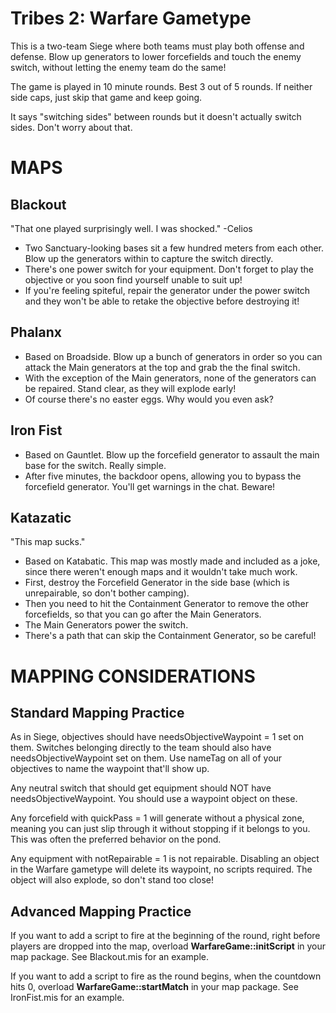 # Tribes 2: Warfare Gametype
This is a two-team Siege where both teams must play both offense and defense. Blow up generators to lower forcefields and touch the enemy switch, without letting the enemy team do the same!

The game is played in 10 minute rounds. Best 3 out of 5 rounds. If neither side caps, just skip that game and keep going.

It says "switching sides" between rounds but it doesn't actually switch sides. Don't worry about that.

# MAPS
## Blackout
"That one played surprisingly well.  I was shocked." -Celios
- Two Sanctuary-looking bases sit a few hundred meters from each other. Blow up the generators within to capture the switch directly.
- There's one power switch for your equipment. Don't forget to play the objective or you soon find yourself unable to suit up!
- If you're feeling spiteful, repair the generator under the power switch and they won't be able to retake the objective before destroying it!

## Phalanx
- Based on Broadside. Blow up a bunch of generators in order so you can attack the Main generators at the top and grab the the final switch.
- With the exception of the Main generators, none of the generators can be repaired. Stand clear, as they will explode early!
- Of course there's no easter eggs. Why would you even ask?

## Iron Fist
- Based on Gauntlet. Blow up the forcefield generator to assault the main base for the switch. Really simple.
- After five minutes, the backdoor opens, allowing you to bypass the forcefield generator. You'll get warnings in the chat. Beware!

## Katazatic
"This map sucks."
- Based on Katabatic. This map was mostly made and included as a joke, since there weren't enough maps and it wouldn't take much work.
- First, destroy the Forcefield Generator in the side base (which is unrepairable, so don't bother camping).
- Then you need to hit the Containment Generator to remove the other forcefields, so that you can go after the Main Generators.
- The Main Generators power the switch.
- There's a path that can skip the Containment Generator, so be careful!


# MAPPING CONSIDERATIONS

## Standard Mapping Practice
As in Siege, objectives should have needsObjectiveWaypoint = 1 set on them. Switches belonging directly to the team should also have needsObjectiveWaypoint set on them. Use nameTag on all of your objectives to name the waypoint that'll show up.

Any neutral switch that should get equipment should NOT have needsObjectiveWaypoint. You should use a waypoint object on these.

Any forcefield with quickPass = 1 will generate without a physical zone, meaning you can just slip through it without stopping if it belongs to you. This was often the preferred behavior on the pond.

Any equipment with notRepairable = 1 is not repairable. Disabling an object in the Warfare gametype will delete its waypoint, no scripts required. The object will also explode, so don't stand too close!

## Advanced Mapping Practice
If you want to add a script to fire at the beginning of the round, right before players are dropped into the map, overload **WarfareGame::initScript** in your map package. See Blackout.mis for an example.

If you want to add a script to fire as the round begins, when the countdown hits 0, overload **WarfareGame::startMatch** in your map package. See IronFist.mis for an example.
